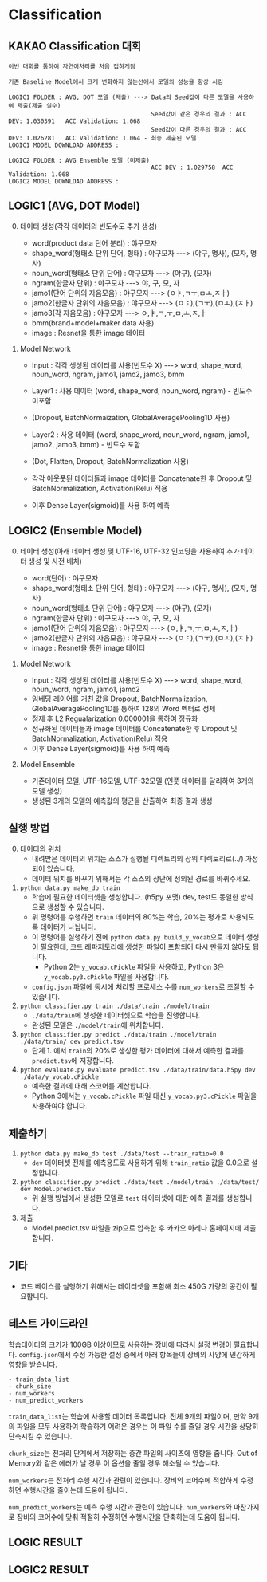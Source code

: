 # Classification

## KAKAO Classification 대회
    이번 대회를 통하여 자연어처리를 처음 접하게됨
    
    기존 Baseline Model에서 크게 변화하지 않는선에서 모델의 성능을 향상 시킴

    LOGIC1 FOLDER : AVG, DOT 모델 (제출) ---> Data의 Seed값이 다른 모델을 사용하여 제출(제출 실수)
                                            Seed값이 같은 경우의 결과 : ACC DEV: 1.030391   ACC Validation: 1.068 
                                            Seed값이 다른 경우의 결과 : ACC DEV: 1.026281   ACC Validation: 1.064 - 최종 제출된 모델
    LOGIC1 MODEL DOWNLOAD ADDRESS : 
    
    LOGIC2 FOLDER : AVG Ensemble 모델 (미제출)
                                            ACC DEV : 1.029758  ACC Validation: 1.068
    LOGIC2 MODEL DOWNLOAD ADDRESS : 

## LOGIC1 (AVG, DOT Model)

0. 데이터 생성(각각 데이터의 빈도수도 추가 생성)
    - word(product data 단어 분리) : 야구모자
    - shape_word(형태소 단위 단어, 형태) : 야구모자 ---> (야구, 명사), (모자, 명사)
    - noun_word(형태소 단위 단어) : 야구모자 ---> (야구), (모자)
    - ngram(한글자 단위) : 야구모자 ---> 야, 구, 모, 자
    - jamo1(단어 단위의 자음모음) : 야구모자 ---> (ㅇㅑ,ㄱㅜ,ㅁㅗ,ㅈㅏ)
    - jamo2(한글자 단위의 자음모음) : 야구모자 ---> (ㅇㅑ),(ㄱㅜ),(ㅁㅗ),(ㅈㅏ)
    - jamo3(각 자음모음) : 야구모자 ---> ㅇ,ㅑ,ㄱ,ㅜ,ㅁ,ㅗ,ㅈ,ㅏ
    - bmm(brand+model+maker data 사용)
    - image : Resnet을 통한 image 데이터
    
1. Model Network
    - Input : 각각 생성된 데이터를 사용(빈도수 X) ---> word, shape_word, noun_word, ngram, jamo1, jamo2, jamo3, bmm
    
    - Layer1 : 사용 데이터 (word, shape_word, noun_word, ngram) - 빈도수 미포함
    - (Dropout, BatchNormaization, GlobalAveragePooling1D 사용)
    
    - Layer2 : 사용 데이터 (word, shape_word, noun_word, ngram, jamo1, jamo2, jamo3, bmm) - 빈도수 포함
    - (Dot, Flatten, Dropout, BatchNormalization 사용)
    
    - 각각 아웃풋된 데이터들과 image 데이터를 Concatenate한 후 Dropout 및 BatchNormalization, Activation(Relu) 적용
    - 이후 Dense Layer(sigmoid)를 사용 하여 예측
    
    
## LOGIC2 (Ensemble Model)

0. 데이터 생성(아래 데이터 생성 및 UTF-16, UTF-32 인코딩을 사용하여 추가 데이터 생성 및 사전 배치)
    - word(단어) : 야구모자
    - shape_word(형태소 단위 단어, 형태) : 야구모자 ---> (야구, 명사), (모자, 명사)
    - noun_word(형태소 단위 단어) : 야구모자 ---> (야구), (모자)
    - ngram(한글자 단위) : 야구모자 ---> 야, 구, 모, 자
    - jamo1(단어 단위의 자음모음) : 야구모자 ---> (ㅇ,ㅑ,ㄱ,ㅜ,ㅁ,ㅗ,ㅈ,ㅏ)
    - jamo2(한글자 단위의 자음모음) : 야구모자 ---> (ㅇㅑ),(ㄱㅜ),(ㅁㅗ),(ㅈㅏ)
    - image : Resnet을 통한 image 데이터
    
1. Model Network
    - Input : 각각 생성된 데이터를 사용(빈도수 X) ---> word, shape_word, noun_word, ngram, jamo1, jamo2
    - 임베딩 레이어를 거친 값을 Dropout, BatchNormalization, GlobalAveragePooling1D를 통하여 128의 Word 벡터로 정제 
    - 정제 후 L2 Regualarization 0.000001을 통하여 정규화
    - 정규화된 데이터들과 image 데이터를 Concatenate한 후 Dropout 및 BatchNormalization, Activation(Relu) 적용
    - 이후 Dense Layer(sigmoid)를 사용 하여 예측
    
2. Model Ensemble
    - 기존데이터 모델, UTF-16모델, UTF-32모델 (인풋 데이터를 달리하여 3개의 모델 생성)
    - 생성된 3개의 모델의 예측값의 평균을 산출하여 최종 결과 생성


## 실행 방법

0. 데이터의 위치
    - 내려받은 데이터의 위치는 소스가 실행될 디렉토리의 상위 디렉토리로(../) 가정되어 있습니다.
    - 데이터 위치를 바꾸기 위해서는 각 소스의 상단에 정의된 경로를 바꿔주세요.
1. `python data.py make_db train`
    - 학습에 필요한 데이터셋을 생성합니다. (h5py 포맷) dev, test도 동일한 방식으로 생성할 수 있습니다.
    - 위 명령어를 수행하면 `train` 데이터의 80%는 학습, 20%는 평가로 사용되도록 데이터가 나뉩니다.
    - 이 명령어를 실행하기 전에 `python data.py build_y_vocab`으로 데이터 생성이 필요한데, 코드 레파지토리에 생성한 파일이 포함되어 다시 만들지 않아도 됩니다. 
      - Python 2는 `y_vocab.cPickle` 파일을 사용하고, Python 3은 `y_vocab.py3.cPickle` 파일을 사용합니다.
    - `config.json` 파일에 동시에 처리할 프로세스 수를 `num_workers`로 조절할 수 있습니다.
2. `python classifier.py train ./data/train ./model/train`
    - `./data/train`에 생성한 데이터셋으로 학습을 진행합니다.
    - 완성된 모델은 `./model/train`에 위치합니다.
3. `python classifier.py predict ./data/train ./model/train ./data/train/ dev predict.tsv`
    - 단계 1. 에서 `train`의 20%로 생성한 평가 데이터에 대해서 예측한 결과를 `predict.tsv`에 저장합니다.
4. `python evaluate.py evaluate predict.tsv ./data/train/data.h5py dev ./data/y_vocab.cPickle`
    - 예측한 결과에 대해 스코어를 계산합니다.
    - Python 3에서는 `y_vocab.cPickle` 파일 대신 `y_vocab.py3.cPickle` 파일을 사용하여야 합니다.


## 제출하기
1. `python data.py make_db test ./data/test --train_ratio=0.0`
    - `dev` 데이터셋 전체를 예측용도로 사용하기 위해 `train_ratio` 값을 0.0으로 설정합니다.
2. `python classifier.py predict ./data/test ./model/train ./data/test/ dev Model.predict.tsv`
    - 위 실행 방법에서 생성한 모델로 `test` 데이터셋에 대한 예측 결과를 생성합니다.
3. 제출
    - Model.predict.tsv 파일을 zip으로 압축한 후 카카오 아레나 홈페이지에 제출합니다.
    
    
## 기타
- 코드 베이스를 실행하기 위해서는 데이터셋을 포함해 최소 450G 가량의 공간이 필요합니다.

## 테스트 가이드라인
학습데이터의 크기가 100GB 이상이므로 사용하는 장비에 따라서 설정 변경이 필요합니다. `config.json`에서 수정 가능한 설정 중에서 아래 항목들이 장비의 사양에 민감하게 영향을 받습니다.

    - train_data_list
    - chunk_size
    - num_workers
    - num_predict_workers


`train_data_list`는 학습에 사용할 데이터 목록입니다. 전체 9개의 파일이며, 만약 9개의 파일을 모두 사용하여 학습하기 어려운 경우는 이 파일 수를 줄일 경우 시간을 상당히 단축시킬 수 있습니다. 

`chunk_size`는 전처리 단계에서 저장하는 중간 파일의 사이즈에 영향을 줍니다. Out of Memory와 같은 에러가 날 경우 이 옵션을 줄일 경우 해소될 수 있습니다.

`num_workers`는 전처리 수행 시간과 관련이 있습니다. 장비의 코어수에 적합하게 수정하면 수행시간을 줄이는데 도움이 됩니다.

`num_predict_workers`는 예측 수행 시간과 관련이 있습니다. `num_workers`와 마찬가지로 장비의 코어수에 맞춰 적절히 수정하면 수행시간을 단축하는데 도움이 됩니다.



## LOGIC RESULT


## LOGIC2 RESULT


